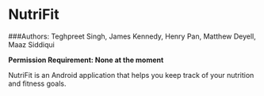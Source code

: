 # NutriFit
###Authors: Teghpreet Singh, James Kennedy, Henry Pan, Matthew Deyell, Maaz Siddiqui

**Permission Requirement: None at the moment**

NutriFit is an Android application that helps you keep track of your nutrition and fitness goals.
